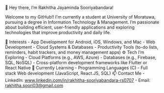 👋 Hey there, I’m Rakhitha Jayaminda Sooriyabandara!

Welcome to my GitHub!!
I'm currently a student at University of Moratuwa, pursuing a degree in Information Technology & Management. I’m passionate about building efficient, user-friendly applications and exploring technologies that improve productivity and daily life.

🎯 Interests
      - App Development for Android, iOS, Windows, and Mac
      - Web Development
      - Cloud Systems & Databases
      - Productivity Tools (to-do lists, reminders, habit trackers, and money management apps)
⚙️ Tech I’m Exploring
      - Cloud Platforms (e.g., AWS, Azure)
      - Databases (e.g., Firebase, SQL, NoSQL)
      - Cross-platform development frameworks like Flutter or React Native
🌱 Currently Learning
      - Programming Languages (C)
      - Full stack Web development (JavaScript, React.JS, SQL)
📫 Contact Me
      - LinkedIn: www.linkedin.com/in/rakhitha-sooriyabandara-rs0707
      - Email: rakhitha.soori03@gmail.com

  

